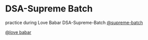 # DSA-Supreme Batch

practice during Love Babar DSA-Supreme-Batch [@supreme-batch](https://www.thecodehelp.in/course/data-structures-bootcamp)


[@love babar](https://github.com/loveBabbar)
